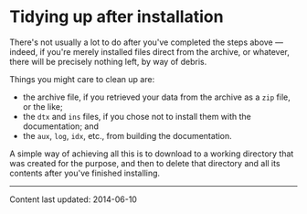 # Tidying up after installation




There's not usually a lot to do after you've completed the steps
above&nbsp;&mdash; indeed, if you're merely installed files direct from the
archive, or whatever, there will be precisely nothing left, by way of
debris.


Things you might care to clean up are:
  

-  the archive file, if you retrieved your data from the archive
    as a `zip` file, or the like;
-  the `dtx` and `ins` files, if you chose not
    to install them with the documentation; and
-  the `aux`, `log`, `idx`, etc.,
    from building the documentation.


A simple way of achieving all this is to download to a working
directory that was created for the purpose, and then to delete that
directory and all its contents after you've finished installing.



----
Content last updated: 2014-06-10

